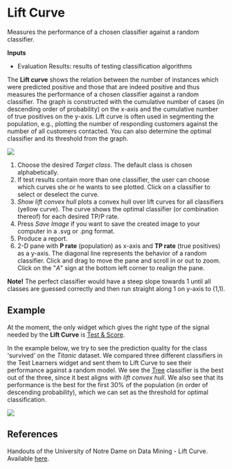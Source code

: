 Lift Curve
==========

Measures the performance of a chosen classifier against a random classifier.

**Inputs**

- Evaluation Results: results of testing classification algorithms

The **Lift curve** shows the relation between the number of instances which were predicted positive and those that are indeed positive and thus measures the performance of a chosen classifier against a random classifier. The graph is constructed with the cumulative number of cases (in descending order of probability) on the x-axis and the cumulative number of true positives on the y-axis. Lift curve is often used in segmenting the population, e.g., plotting the number of responding customers against the number of all customers contacted. You can also determine the optimal classifier and its threshold from the graph.

![](images/LiftCurve-stamped.png)

1. Choose the desired *Target class*. The default class is chosen alphabetically.
2. If test results contain more than one classifier, the user can choose which curves she or he wants to see plotted. Click on a classifier to select or deselect the curve.
3. *Show lift convex hull* plots a convex hull over lift curves for all classifiers (yellow curve). The curve shows the optimal classifier (or combination thereof) for each desired TP/P rate.
4. Press *Save Image* if you want to save the created image to your computer in a .svg or .png format.
5. Produce a report.
6. 2-D pane with **P rate** (population) as x-axis and **TP rate** (true positives) as a y-axis. The diagonal line represents the behavior of a random classifier. Click and drag to move the pane and scroll in or out to zoom. Click on the "*A*" sign at the bottom left corner to realign the pane.

**Note!** The perfect classifier would have a steep slope towards 1 until all
classes are guessed correctly and then run straight along 1 on y-axis to
(1,1).

Example
-------

At the moment, the only widget which gives the right type of the signal needed by the **Lift Curve** is [Test & Score](../evaluation/testandscore.md).

In the example below, we try to see the prediction quality for the class 'survived' on the *Titanic* dataset. We compared three different classifiers in the Test Learners widget and sent them to Lift Curve to see their performance against a random model. We see the [Tree](../model/tree.md) classifier is the best out of the three, since it best aligns with *lift convex hull*. We also see that its performance is the best for the first 30% of the population (in order of descending probability), which we can set as the threshold for optimal classification.

![](images/LiftCurve-example.png)

References
----------

Handouts of the University of Notre Dame on Data Mining - Lift Curve. Available [here](https://www3.nd.edu/~busiforc/handouts/DataMining/Lift%20Charts.html).
